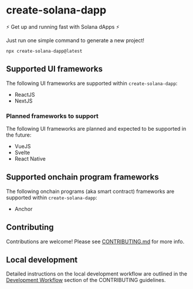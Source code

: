 # create-solana-dapp

:zap: Get up and running fast with Solana dApps :zap:

Just run one simple command to generate a new project!

```shell
npx create-solana-dapp@latest
```

## Supported UI frameworks

The following UI frameworks are supported within `create-solana-dapp`:

- ReactJS
- NextJS

### Planned frameworks to support

The following UI frameworks are planned and expected to be supported in the future:

- VueJS
- Svelte
- React Native

## Supported onchain program frameworks

The following onchain programs (aka smart contract) frameworks are supported within `create-solana-dapp`:

- Anchor

## Contributing

Contributions are welcome! Please see [CONTRIBUTING.md](./CONTRIBUTING.md) for more info.

## Local development

Detailed instructions on the local development workflow are outlined in the
[Development Workflow](../../CONTRIBUTING.md#development-workflow) section of the CONTRIBUTING guidelines.
